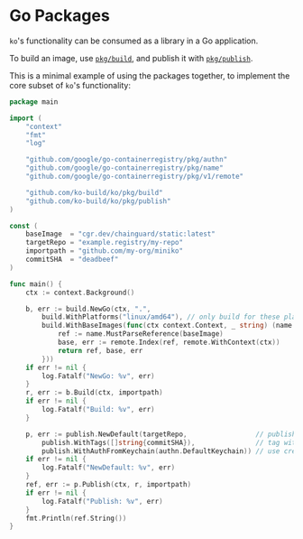# Go Packages

`ko`'s functionality can be consumed as a library in a Go application.

To build an image, use [`pkg/build`](https://pkg.go.dev/github.com/ko-build/ko/pkg/build), and publish it with [`pkg/publish`](https://pkg.go.dev/github.com/ko-build/ko/pkg/publish).

This is a minimal example of using the packages together, to implement the core subset of `ko`'s functionality:

```go
package main

import (
	"context"
	"fmt"
	"log"

	"github.com/google/go-containerregistry/pkg/authn"
	"github.com/google/go-containerregistry/pkg/name"
	"github.com/google/go-containerregistry/pkg/v1/remote"

	"github.com/ko-build/ko/pkg/build"
	"github.com/ko-build/ko/pkg/publish"
)

const (
	baseImage  = "cgr.dev/chainguard/static:latest"
	targetRepo = "example.registry/my-repo"
	importpath = "github.com/my-org/miniko"
	commitSHA  = "deadbeef"
)

func main() {
	ctx := context.Background()

	b, err := build.NewGo(ctx, ".",
		build.WithPlatforms("linux/amd64"), // only build for these platforms.
		build.WithBaseImages(func(ctx context.Context, _ string) (name.Reference, build.Result, error) {
			ref := name.MustParseReference(baseImage)
			base, err := remote.Index(ref, remote.WithContext(ctx))
			return ref, base, err
		}))
	if err != nil {
		log.Fatalf("NewGo: %v", err)
	}
	r, err := b.Build(ctx, importpath)
	if err != nil {
		log.Fatalf("Build: %v", err)
	}

	p, err := publish.NewDefault(targetRepo,                 // publish to example.registry/my-repo
		publish.WithTags([]string{commitSHA}),               // tag with :deadbeef
		publish.WithAuthFromKeychain(authn.DefaultKeychain)) // use credentials from ~/.docker/config.json
	if err != nil {
		log.Fatalf("NewDefault: %v", err)
	}
	ref, err := p.Publish(ctx, r, importpath)
	if err != nil {
		log.Fatalf("Publish: %v", err)
	}
	fmt.Println(ref.String())
}
```
